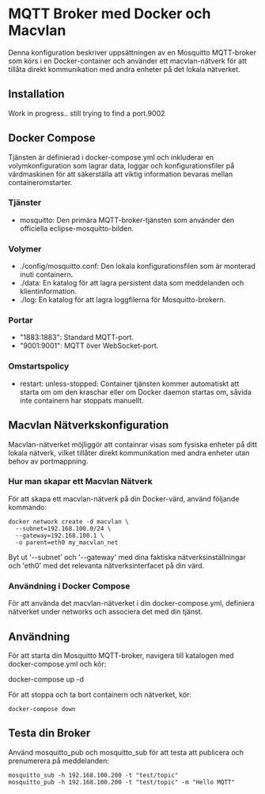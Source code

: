 # MQTT Broker med Docker och Macvlan

Denna konfiguration beskriver uppsättningen av en Mosquitto MQTT-broker som körs i en Docker-container och använder ett macvlan-nätverk för att tillåta direkt kommunikation med andra enheter på det lokala nätverket.

## Installation
Work in progress.. still trying to find a port.9002


## Docker Compose

Tjänsten är definierad i docker-compose.yml och inkluderar en volymkonfiguration som lagrar data, loggar och konfigurationsfiler på värdmaskinen för att säkerställa att viktig information bevaras mellan containeromstarter.

### Tjänster

- mosquitto: Den primära MQTT-broker-tjänsten som använder den officiella eclipse-mosquitto-bilden.

### Volymer

- ./config/mosquitto.conf: Den lokala konfigurationsfilen som är monterad inuti containern.
- ./data: En katalog för att lagra persistent data som meddelanden och klientinformation.
- ./log: En katalog för att lagra loggfilerna för Mosquitto-brokern.

### Portar

- "1883:1883": Standard MQTT-port.
- "9001:9001": MQTT över WebSocket-port.

### Omstartspolicy

- restart: unless-stopped: Container tjänsten kommer automatiskt att starta om om den kraschar eller om Docker daemon startas om, såvida inte containern har stoppats manuellt.

## Macvlan Nätverkskonfiguration

Macvlan-nätverket möjliggör att containrar visas som fysiska enheter på ditt lokala nätverk, vilket tillåter direkt kommunikation med andra enheter utan behov av portmappning.

### Hur man skapar ett Macvlan Nätverk

För att skapa ett macvlan-nätverk på din Docker-värd, använd följande kommando:

```console
docker network create -d macvlan \
  --subnet=192.168.100.0/24 \
  --gateway=192.168.100.1 \
  -o parent=eth0 my_macvlan_net
```

Byt ut '--subnet' och '--gateway' med dina faktiska nätverksinställningar och 'eth0' med det relevanta nätverksinterfacet på din värd.

### Användning i Docker Compose

För att använda det macvlan-nätverket i din docker-compose.yml, definiera nätverket under networks och associera det med din tjänst.

## Användning

För att starta din Mosquitto MQTT-broker, navigera till katalogen med docker-compose.yml och kör:

docker-compose up -d

För att stoppa och ta bort containern och nätverket, kör:

```console
docker-compose down
```

## Testa din Broker

Använd mosquitto_pub och mosquitto_sub för att testa att publicera och prenumerera på meddelanden:

```console
mosquitto_sub -h 192.168.100.200 -t "test/topic"
mosquitto_pub -h 192.168.100.200 -t "test/topic" -m "Hello MQTT"
```
